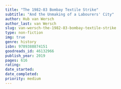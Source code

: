 ```yaml
---
title: "The 1982-83 Bombay Textile Strike"
subtitle: "And the Unmaking of a Labourers' City"
author: Hub van Wersch
author_last: van Wersch
slug: van-wersch-the-1982-83-bombay-textile-strike
type: non-fiction
img: true
genre: history
isbn: 9789388874151
goodreads_id: 46132966
publish_year: 2019
pages: 616
rating: 
date_started:
date_completed:
priority: medium
---
```


